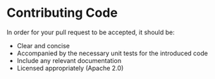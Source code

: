 # Contributing Code

In order for your pull request to be accepted, it should be:

* Clear and concise
* Accompanied by the necessary unit tests for the introduced code
* Include any relevant documentation
* Licensed appropriately (Apache 2.0)